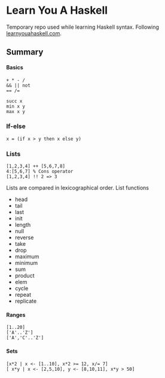 Learn You A Haskell
===================

Temporary repo used while learning Haskell syntax.
Following [learnyouahaskell.com](http://learnyouahaskell.com).

Summary
-------

#### Basics
    + * - /
    && || not
    == /=

    succ x
    min x y
    max x y

### If-else
    x = (if x > y then x else y)

### Lists
    [1,2,3,4] ++ [5,6,7,8]
    4:[5,6,7] % Cons operator
    [1,2,3,4] !! 2 => 3
Lists are compared in lexicographical order.
List functions
* head
* tail
* last
* init
* length
* null
* reverse
* take
* drop
* maximum
* minimum
* sum
* product
* elem
* cycle
* repeat
* replicate

#### Ranges
    [1..20]
    ['A'..'Z']
    ['A','C'..'Z']

#### Sets
    [x*2 | x <- [1..10], x*2 >= 12, x/= 7]
    [ x*y | x <- [2,5,10], y <- [8,10,11], x*y > 50]

